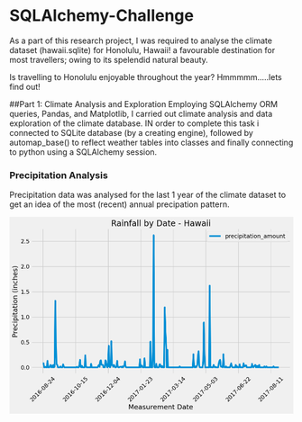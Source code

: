 # SQLAlchemy-Challenge

As a part of this research project,  I was required to analyse the climate dataset (hawaii.sqlite) for Honolulu, Hawaii! a favourable destination for most travellers; owing to its spelendid natural beauty. 

Is travelling to Honolulu enjoyable throughout the year? Hmmmmm.....lets find out!

##Part 1: Climate Analysis and Exploration
Employing SQLAlchemy ORM queries, Pandas, and Matplotlib, I carried out climate analysis and data exploration of the climate database. IN order to complete this task i connected to SQLite database (by a creating engine), followed by automap_base() to reflect weather tables into classes and finally connecting to python using a SQLAlchemy session.


### Precipitation Analysis
Precipitation data was analysed for the last 1 year of the climate dataset to get an idea of the most (recent) annual precipation pattern.

![alt text](https://github.com/fbrowther/SQLAlchemy-Challenge/blob/main/Images/Annual_Precipitation_Hawaii.png)


